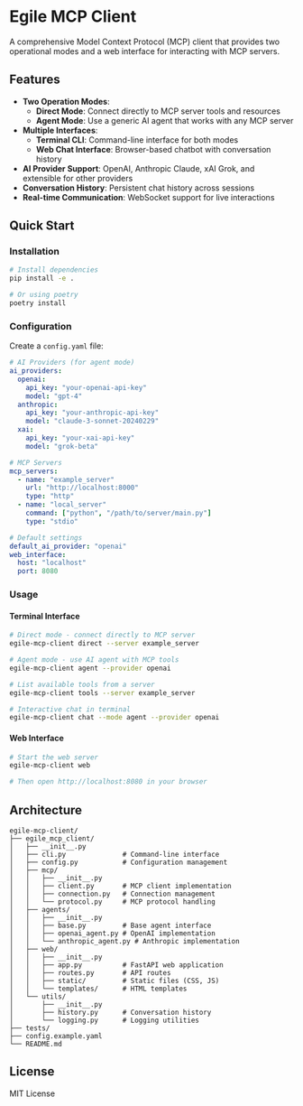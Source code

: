 # Egile MCP Client

A comprehensive Model Context Protocol (MCP) client that provides two operational modes and a web interface for interacting with MCP servers.

## Features

- **Two Operation Modes**:
  - **Direct Mode**: Connect directly to MCP server tools and resources
  - **Agent Mode**: Use a generic AI agent that works with any MCP server
- **Multiple Interfaces**:
  - **Terminal CLI**: Command-line interface for both modes
  - **Web Chat Interface**: Browser-based chatbot with conversation history
- **AI Provider Support**: OpenAI, Anthropic Claude, xAI Grok, and extensible for other providers
- **Conversation History**: Persistent chat history across sessions
- **Real-time Communication**: WebSocket support for live interactions

## Quick Start

### Installation

```bash
# Install dependencies
pip install -e .

# Or using poetry
poetry install
```

### Configuration

Create a `config.yaml` file:

```yaml
# AI Providers (for agent mode)
ai_providers:
  openai:
    api_key: "your-openai-api-key"
    model: "gpt-4"
  anthropic:
    api_key: "your-anthropic-api-key"
    model: "claude-3-sonnet-20240229"
  xai:
    api_key: "your-xai-api-key"
    model: "grok-beta"

# MCP Servers
mcp_servers:
  - name: "example_server"
    url: "http://localhost:8000"
    type: "http"
  - name: "local_server"
    command: ["python", "/path/to/server/main.py"]
    type: "stdio"

# Default settings
default_ai_provider: "openai"
web_interface:
  host: "localhost"
  port: 8080
```

### Usage

#### Terminal Interface

```bash
# Direct mode - connect directly to MCP server
egile-mcp-client direct --server example_server

# Agent mode - use AI agent with MCP tools
egile-mcp-client agent --provider openai

# List available tools from a server
egile-mcp-client tools --server example_server

# Interactive chat in terminal
egile-mcp-client chat --mode agent --provider openai
```

#### Web Interface

```bash
# Start the web server
egile-mcp-client web

# Then open http://localhost:8080 in your browser
```

## Architecture

```
egile-mcp-client/
├── egile_mcp_client/
│   ├── __init__.py
│   ├── cli.py              # Command-line interface
│   ├── config.py           # Configuration management
│   ├── mcp/
│   │   ├── __init__.py
│   │   ├── client.py       # MCP client implementation
│   │   ├── connection.py   # Connection management
│   │   └── protocol.py     # MCP protocol handling
│   ├── agents/
│   │   ├── __init__.py
│   │   ├── base.py         # Base agent interface
│   │   ├── openai_agent.py # OpenAI implementation
│   │   └── anthropic_agent.py # Anthropic implementation
│   ├── web/
│   │   ├── __init__.py
│   │   ├── app.py          # FastAPI web application
│   │   ├── routes.py       # API routes
│   │   ├── static/         # Static files (CSS, JS)
│   │   └── templates/      # HTML templates
│   └── utils/
│       ├── __init__.py
│       ├── history.py      # Conversation history
│       └── logging.py      # Logging utilities
├── tests/
├── config.example.yaml
└── README.md
```

## License

MIT License
